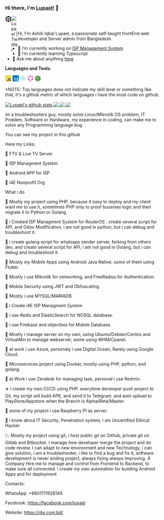 ### Hi there, I'm [Lupael!](https://facebook.com/lupael) 👋

<a href="https://facebook.com/lupael">
  <img align="left" alt="Ashik Iqbal | CodeSandbox" width="20px" src="https://raw.githubusercontent.com/anuraghazra/anuraghazra/master/assets/codesandbox.svg" />
</a>
<a href="https://twitter.com/lupael2">
  <img align="left" alt="Lupael | Twitter" width="21px" src="https://raw.githubusercontent.com/anuraghazra/anuraghazra/master/assets/twitter.svg" />
</a>

<br />
<br />

Hi, I'm Ashik Iqbal Lupael, a passionate self-taught frontEnd web developer and Server admin from Bangladesh.

- 🔭 I’m currently working on [ISP Management System](https://github.com/timelessco/renderless-components)
- 🌱 I’m currently learning Typescript
- 💬 Ask me about anything [here](https://github.com/lupael/lupael/issues)

**Languages and Tools:**  

<code><img height="20" src="https://raw.githubusercontent.com/github/explore/80688e429a7d4ef2fca1e82350fe8e3517d3494d/topics/javascript/javascript.png"></code>
<code><img height="20" src="https://raw.githubusercontent.com/github/explore/80688e429a7d4ef2fca1e82350fe8e3517d3494d/topics/typescript/typescript.png"></code>
<code><img height="20" src="https://raw.githubusercontent.com/github/explore/80688e429a7d4ef2fca1e82350fe8e3517d3494d/topics/react/react.png"></code>
<code><img height="20" src="https://raw.githubusercontent.com/github/explore/5c058a388828bb5fde0bcafd4bc867b5bb3f26f3/topics/graphql/graphql.png"></code>
<code><img height="20" src="https://raw.githubusercontent.com/github/explore/80688e429a7d4ef2fca1e82350fe8e3517d3494d/topics/nodejs/nodejs.png"></code>    

<!--- 
  if you have forked this to use on your profile, 
  Change the `github-readme-stats.lupael.vercel.app` to `github-readme-stats.vercel.app` 
--->

<!-- Change the `github-readme-stats.lupael.vercel.app` to `github-readme-stats.vercel.app`  -->

*NOTE: Top languages does not indicate my skill level or something like that, it's a github metric of which languages i have the most code on github.

<a href="https://github.com/lupael">
  <img align="center" src="https://github-readme-stats.vercel.app/api?username=lupael&show_icons=true&include_all_commits=true&theme=material-palenight" alt="Lupael's github stats" />
</a>
<a href="https://github.com/github-readme-stats">
  <!-- Change the `github-readme-stats.lupael.vercel.app` to `github-readme-stats.vercel.app`  -->
  <img align="center" src="https://github-readme-stats.vercel.app/api/top-langs/?username=lupael&layout=compact&theme=material-palenight" />
</a>

<a href="https://github.com/github-readme-stats">
  <!-- Change the `github-readme-stats.lupael.vercel.app` to `github-readme-stats.vercel.app`  -->
  <img align="center" src="https://github-readme-stats.vercel.app/api/pin/?username=lupael&repo=github-readme-stats&theme=material-palenight" />
</a>    
<a href="https://github.com/anuraghazra.github.io">
  <!-- Change the `github-readme-stats.lupael.vercel.app` to `github-readme-stats.vercel.app`  -->
  <img align="center" src="https://github-readme-stats.vercel.app/api/pin/?username=lupael&repo=lupael.github.io&theme=material-palenight" />
</a>





im a troubleshooters guy, mostly solve Linux/Mikrotik OS problem, IT Problem, Software or Hardware, my experience in coding, can make me to solve any Programming language bug.

You can see my project in this github

Here my Links:

🤖 FTV & Live TV Server

🍏 ISP Managment System

🤖 Android APP for ISP

🍏 i4E Nonprofit Org


What i do

🐘 Mostly my project using PHP, because it easy to deploy and my client want me to use it, sometimes PHP only to proof bussines logic and then migrate it to Python or Golang.

🐍 i Created ISP Managment System for RouterOS , create several script for API, and Odoo Modification, i am not good in python, but i can debug and troubleshoot it.

🐹 i create golang script for whatsapp sender server, forking from others dev, and create several script for API, i am not good in Golang, but i can debug and troubleshoot it.

🤖 Mostly my Mobile Apps using Android Java Native, some of them using Flutter.

🍏 Mostly i use Mikrotik for networking, and FreeRadius for Authentication.

🔐 Mobile Security using JWT and Obfuscating.

🥞 Mostly i use MYSQL/MARIADB.

🥞 i Create i4E ISP Managment System

🥞 i use Redis and ElasticSearch for NOSQL database.

🥞 i use Firebase and objectbox for Mobile Database.

🐧 Mostly i manage server on my own, using Ubuntu/Debian/Centos and VirtualMin to manage webserver, some using WHM/Cpanel.

🐧 at work i use Azure, personaly i use Digital Ocean, Rarely using Google Cloud.

📶 Microservices project using Docker, mostly using PHP, python, and golang.

📒 at Work i use Zendesk for managing task, personal i use Redmin.

✈️ i create my own CI/CD using PHP. everytime developer push project to Git, my script will build APK, and send it to Telegram. and auto upload to PlayStore/Appstore when the Branch is Alpha/Beta/Master.

🍓 some of my project i use Raspberry PI as server.

🔐 i know about IT Security, Penetration system, i am Uncertified Ethical Hacker.

📉 Mostly my project using git, i host public git on Github, private git on Gitlab and Bitbucket. I manage how developer merge the project and do code review.
I can adapt to new environment and new Technology, i can give solution, i am a troubleshooter, i like to find a bug and fix it, software development is never ending project, always fixing always improving. A Company Hire me to manage and control from Frontend to Backend, to make sure all connected. I create my own automation for building Android Apps and for deployment

Contacts:

WhatsApp: +8801711928149

Facebook: https://facebook.com/lupael

Website: https://i4e.com.bd/



